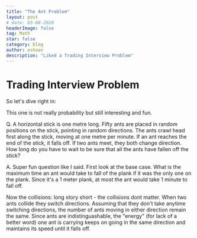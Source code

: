 ```yaml
---
title: "The Ant Problem"
layout: post
# date: 03-08-2020
headerImage: false
tag: Math
star: false
category: blog
author: eshaan 
description: "Liked a Trading Interview Problem"
---
```


# Trading Interview Problem

<!-- During Fall 2020, I saw one of my friends take a "probability" quiz for some trading position. I thought the questions were pretty nice. Then I took an actual probability class at school. It was fun and hard at the same time. Here I will compile a list of all probability problems that I found interesting. -->

So let's dive right in:

This one is not really probability but still interesting and fun.

Q. A horizontal stick is one metre long. Fifty ants are placed in random positions on the stick, pointing in random directions. The ants crawl head first along the stick, moving at one metre per minute. If an ant reaches the end of the stick, it falls off. If two ants meet, they both change direction. How long do you have to wait to be sure that all the ants have fallen off the stick?

A. Super fun question like I said. First look at the base case. What is the maximum time an ant would take to fall of the plank if it was the only one on the plank. Since it's a 1 meter plank, at most the ant would take 1 minute to fall off.

Now the collisions: long story short - the collisions dont matter. When two ants collide they switch directions. Assuming that they don't take anytime switching directions, the number of ants moving in either direction remain the same. Since ants are indistinguashable, the "energy" (for lack of a better word) one ant is carrying keeps on going in the same direction and maintains its speed until it falls off.
